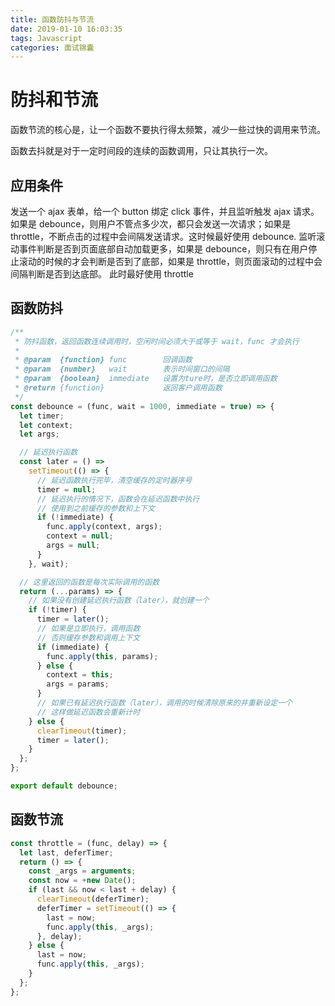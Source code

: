 ```yaml
---
title: 函数防抖与节流
date: 2019-01-10 16:03:35
tags: Javascript
categories: 面试锦囊
---
```


# 防抖和节流

函数节流的核心是，让一个函数不要执行得太频繁，减少一些过快的调用来节流。

函数去抖就是对于一定时间段的连续的函数调用，只让其执行一次。

## 应用条件

发送一个 ajax 表单，给一个 button 绑定 click 事件，并且监听触发 ajax 请求。如果是 debounce，则用户不管点多少次，都只会发送一次请求；如果是 throttle，不断点击的过程中会间隔发送请求。这时候最好使用 debounce.
监听滚动事件判断是否到页面底部自动加载更多，如果是 debounce，则只有在用户停止滚动的时候的才会判断是否到了底部，如果是 throttle，则页面滚动的过程中会间隔判断是否到达底部。 此时最好使用 throttle

## 函数防抖

```js
/**
 * 防抖函数，返回函数连续调用时，空闲时间必须大于或等于 wait，func 才会执行
 *
 * @param  {function} func        回调函数
 * @param  {number}   wait        表示时间窗口的间隔
 * @param  {boolean}  immediate   设置为ture时，是否立即调用函数
 * @return {function}             返回客户调用函数
 */
const debounce = (func, wait = 1000, immediate = true) => {
  let timer;
  let context;
  let args;

  // 延迟执行函数
  const later = () =>
    setTimeout(() => {
      // 延迟函数执行完毕，清空缓存的定时器序号
      timer = null;
      // 延迟执行的情况下，函数会在延迟函数中执行
      // 使用到之前缓存的参数和上下文
      if (!immediate) {
        func.apply(context, args);
        context = null;
        args = null;
      }
    }, wait);

  // 这里返回的函数是每次实际调用的函数
  return (...params) => {
    // 如果没有创建延迟执行函数（later），就创建一个
    if (!timer) {
      timer = later();
      // 如果是立即执行，调用函数
      // 否则缓存参数和调用上下文
      if (immediate) {
        func.apply(this, params);
      } else {
        context = this;
        args = params;
      }
      // 如果已有延迟执行函数（later），调用的时候清除原来的并重新设定一个
      // 这样做延迟函数会重新计时
    } else {
      clearTimeout(timer);
      timer = later();
    }
  };
};

export default debounce;
```

## 函数节流

```js
const throttle = (func, delay) => {
  let last, deferTimer;
  return () => {
    const _args = arguments;
    const now = +new Date();
    if (last && now < last + delay) {
      clearTimeout(deferTimer);
      deferTimer = setTimeout(() => {
        last = now;
        func.apply(this, _args);
      }, delay);
    } else {
      last = now;
      func.apply(this, _args);
    }
  };
};
```
